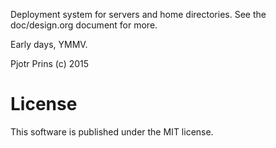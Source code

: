 Deployment system for servers and home directories. See the
doc/design.org document for more.

Early days, YMMV.

Pjotr Prins (c) 2015

# License

This software is published under the MIT license.
